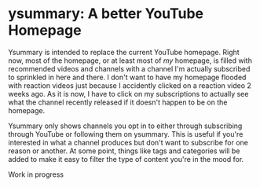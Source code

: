 # ysummary: A better YouTube Homepage
Ysummary is intended to replace the current YouTube homepage. Right now, most of the homepage, or at least most of *my* homepage, is filled with recommended videos and channels with a channel I'm actually subscribed to sprinkled in here and there. I don't want to have my homepage flooded with reaction videos just because I accidently clicked on a reaction video 2 weeks ago. As it is now, I have to click on my subscriptions to actually see what the channel recently released if it doesn't happen to be on the homepage.

Ysummary only shows channels you opt in to either through subscribing through YouTube or following them on ysummary. This is useful if you're interested in what a channel produces but don't want to subscribe for one reason or another. At some point, things like tags and categories will be added to make it easy to filter the type of content you're in the mood for.

Work in progress
